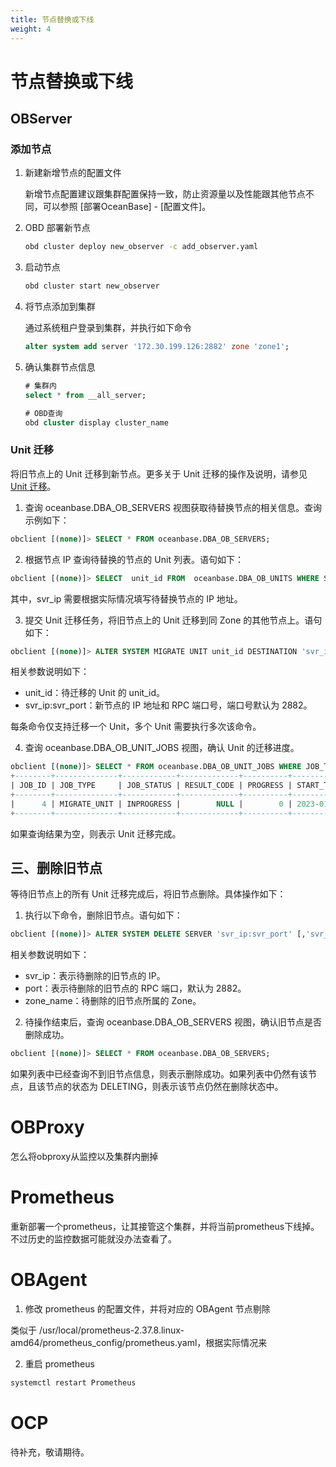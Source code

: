 ```yaml
---
title: 节点替换或下线
weight: 4
---
```

# 节点替换或下线
<!-- 待整理 -->
## OBServer

### 添加节点
<!-- 写的有点儿太简洁了叭 -->
1. 新建新增节点的配置文件

   新增节点配置建议跟集群配置保持一致，防止资源量以及性能跟其他节点不同，可以参照 [部署OceanBase] - [配置文件]。

2. OBD 部署新节点

   ```bash
   obd cluster deploy new_observer -c add_observer.yaml
   ```

3. 启动节点

   ```bash
   obd cluster start new_observer
   ```

4. 将节点添加到集群

   通过系统租户登录到集群，并执行如下命令

   ```sql
   alter system add server '172.30.199.126:2882' zone 'zone1';
   ```

5. 确认集群节点信息

   ```sql
   # 集群内
   select * from __all_server;
   
   # OBD查询
   obd cluster display cluster_name
   ```

### Unit 迁移

将旧节点上的 Unit 迁移到新节点。更多关于 Unit 迁移的操作及说明，请参见 [Unit 迁移](https://www.oceanbase.com/docs/enterprise-oceanbase-database-cn-10000000001700597)。

1. 查询 oceanbase.DBA_OB_SERVERS 视图获取待替换节点的相关信息。查询示例如下：

```sql
obclient [(none)]> SELECT * FROM oceanbase.DBA_OB_SERVERS;
```

2. 根据节点 IP 查询待替换的节点的 Unit 列表。语句如下：

```sql
obclient [(none)]> SELECT  unit_id FROM  oceanbase.DBA_OB_UNITS WHERE SVR_IP = 'svr_ip';
```

其中，svr_ip 需要根据实际情况填写待替换节点的 IP 地址。

3. 提交 Unit 迁移任务，将旧节点上的 Unit 迁移到同 Zone 的其他节点上。语句如下：

```sql
obclient [(none)]> ALTER SYSTEM MIGRATE UNIT unit_id DESTINATION 'svr_ip:svr_port';
```

相关参数说明如下：

- unit_id：待迁移的 Unit 的 unit_id。
- svr_ip:svr_port：新节点的 IP 地址和 RPC 端口号，端口号默认为 2882。

每条命令仅支持迁移一个 Unit，多个 Unit 需要执行多次该命令。

4. 查询 oceanbase.DBA_OB_UNIT_JOBS 视图，确认 Unit 的迁移进度。

```sql
obclient [(none)]> SELECT * FROM oceanbase.DBA_OB_UNIT_JOBS WHERE JOB_TYPE = 'MIGRATE_UNIT';
+--------+--------------+------------+-------------+----------+----------------------------+----------------------------+-----------+---------+----------+------------+------------+-------------+
| JOB_ID | JOB_TYPE     | JOB_STATUS | RESULT_CODE | PROGRESS | START_TIME                 | MODIFY_TIME                | TENANT_ID | UNIT_ID | SQL_TEXT | EXTRA_INFO | RS_SVR_IP  | RS_SVR_PORT |
+--------+--------------+------------+-------------+----------+----------------------------+----------------------------+-----------+---------+----------+------------+------------+-------------+
|      4 | MIGRATE_UNIT | INPROGRESS |        NULL |        0 | 2023-01-04 17:22:02.208219 | 2023-01-04 17:22:02.208219 |      1004 |    1006 | NULL     | NULL       |xx.xx.xx.106|        2882 |
+--------+--------------+------------+-------------+----------+----------------------------+----------------------------+-----------+---------+----------+------------+------------+-------------+
```

如果查询结果为空，则表示 Unit 迁移完成。

## 三、删除旧节点

等待旧节点上的所有 Unit 迁移完成后，将旧节点删除。具体操作如下：

1. 执行以下命令，删除旧节点。语句如下：

```sql
obclient [(none)]> ALTER SYSTEM DELETE SERVER 'svr_ip:svr_port' [,'svr_ip:svr_port'...] [ZONE [=] 'zone_name']
```

相关参数说明如下：

- svr_ip：表示待删除的旧节点的 IP。
- port：表示待删除的旧节点的 RPC 端口，默认为 2882。
- zone_name：待删除的旧节点所属的 Zone。

2. 待操作结束后，查询 oceanbase.DBA_OB_SERVERS 视图，确认旧节点是否删除成功。

```sql
obclient [(none)]> SELECT * FROM oceanbase.DBA_OB_SERVERS;
```

如果列表中已经查询不到旧节点信息，则表示删除成功。如果列表中仍然有该节点，且该节点的状态为 DELETING，则表示该节点仍然在删除状态中。

# OBProxy

怎么将obproxy从监控以及集群内删掉

# Prometheus

重新部署一个prometheus，让其接管这个集群，并将当前prometheus下线掉。不过历史的监控数据可能就没办法查看了。

# OBAgent

1. 修改 prometheus 的配置文件，并将对应的 OBAgent 节点剔除

类似于 /usr/local/prometheus-2.37.8.linux-amd64/prometheus_config/prometheus.yaml，根据实际情况来

2. 重启 prometheus

```bash
systemctl restart Prometheus
```

# OCP

待补充，敬请期待。
